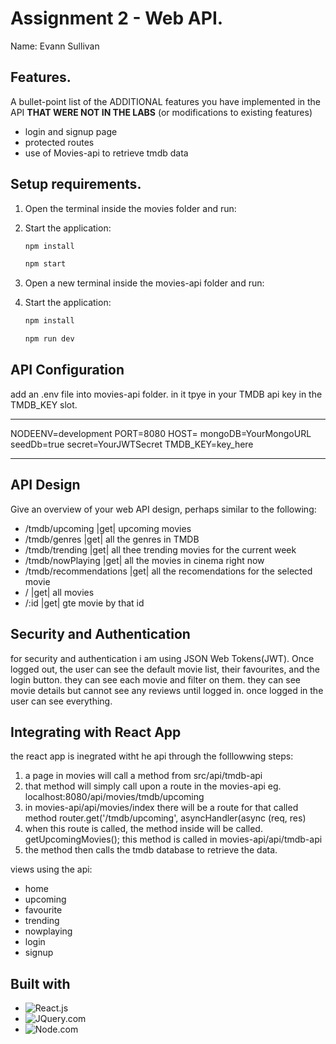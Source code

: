 # Assignment 2 - Web API.

Name: Evann Sullivan

## Features.

A bullet-point list of the ADDITIONAL features you have implemented in the API **THAT WERE NOT IN THE LABS** (or modifications to existing features)
 
 + login and signup page
 + protected routes
 + use of Movies-api to retrieve tmdb data

## Setup requirements.

1. Open the terminal inside the movies folder and run:
   
2. Start the application:
    ```sh
    npm install
    ```
    ```sh
    npm start
    ```
3. Open a new terminal inside the movies-api folder and run:
   
4. Start the application:
    ```sh
    npm install
    ```
    ```sh
    npm run dev
    ```


## API Configuration

add an .env file into movies-api folder. in it tpye in your TMDB api key in the TMDB_KEY slot.

______________________
NODEENV=development
PORT=8080
HOST=
mongoDB=YourMongoURL
seedDb=true
secret=YourJWTSecret
TMDB_KEY=key_here
______________________

## API Design
Give an overview of your web API design, perhaps similar to the following: 

- /tmdb/upcoming |get| upcoming movies
- /tmdb/genres |get| all the genres in TMDB
- /tmdb/trending |get| all thee trending movies for the current week
- /tmdb/nowPlaying |get| all the movies in cinema right now
- /tmdb/recommendations |get| all the recomendations for the selected movie
- / |get| all movies
- /:id |get| gte movie by that id


## Security and Authentication

for security and authentication i am using JSON Web Tokens(JWT).
Once logged out, the user can see the default movie list, their favourites, and the login button. they can see each movie and filter on them. they can see movie details but cannot see any reviews until logged in.
once logged in the user can see everything. 

## Integrating with React App

the react app is inegrated witht he api through the folllowwing steps: 
1. a page in movies will call a method from src/api/tmdb-api
2. that method will simply call upon a route in the movies-api eg. localhost:8080/api/movies/tmdb/upcoming
3. in movies-api/api/movies/index there will be a route for that called method router.get('/tmdb/upcoming', asyncHandler(async (req, res)
4. when this route is called, the method inside will be called. getUpcomingMovies(); this method is called in movies-api/api/tmdb-api
5. the method then calls the tmdb database to retrieve the data.

views using the api:
+ home
+ upcoming
+ favourite
+ trending
+ nowplaying
+ login
+ signup

## Built with
- ![React.js](https://img.shields.io/badge/React-20232A?style=for-the-badge&logo=react&logoColor=61DAFB)
- ![JQuery.com](https://img.shields.io/badge/jQuery-0769AD?style=for-the-badge&logo=jquery&logoColor=white)
- ![Node.com](https://img.shields.io/badge/nodejs-0769AD?style=for-the-badge&logo=nodejs&logoColor=white)
